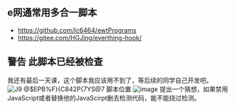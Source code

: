 ## e网通常用多合一脚本
- https://github.com/lc6464/ewtPrograms
- https://gitee.com/HGJing/everthing-hook/
## 警告 此脚本已经被检查
我还有最后一天课，这个脚本我应该用不到了，等后续的同学自己开发吧。
![J9 @$EPB%F}{C842P{7YS@7](https://user-images.githubusercontent.com/102905510/185268756-34df6899-9cd6-4c82-9ee8-348f774a246c.png)
脚本位置
![image](https://user-images.githubusercontent.com/102905510/185271324-86c9bfb4-fa49-437f-bdb6-3a2946be6a49.png)
提出一个猜想，如果禁用JavaScript或者替换他的JavaScirpt删去检测代码，能不能绕过检测。
